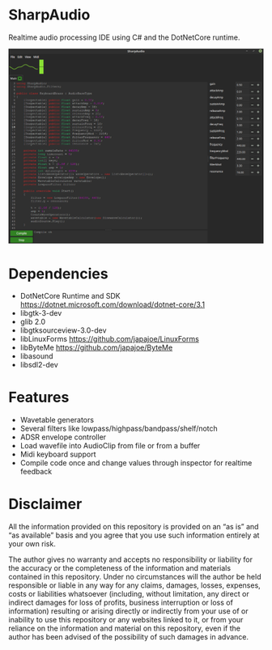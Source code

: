 # SharpAudio
Realtime audio processing IDE using C# and the DotNetCore runtime.

![](SharpAudioPreview.png)

# Dependencies
- DotNetCore Runtime and SDK https://dotnet.microsoft.com/download/dotnet-core/3.1
- libgtk-3-dev
- glib 2.0
- libgtksourceview-3.0-dev
- libLinuxForms https://github.com/japajoe/LinuxForms
- libByteMe https://github.com/japajoe/ByteMe
- libasound
- libsdl2-dev

# Features
- Wavetable generators
- Several filters like lowpass/highpass/bandpass/shelf/notch
- ADSR envelope controller
- Load wavefile into AudioClip from file or from a buffer
- Midi keyboard support
- Compile code once and change values through inspector for realtime feedback

# Disclaimer
All the information provided on this repository is provided on an “as is” and “as available” basis and you agree that you use such information entirely at your own risk.

The author gives no warranty and accepts no responsibility or liability for the accuracy or the completeness of the information and materials contained in this repository. Under no circumstances will the author be held responsible or liable in any way for any claims, damages, losses, expenses, costs or liabilities whatsoever (including, without limitation, any direct or indirect damages for loss of profits, business interruption or loss of information) resulting or arising directly or indirectly from your use of or inability to use this repository or any websites linked to it, or from your reliance on the information and material on this repository, even if the author has been advised of the possibility of such damages in advance.
